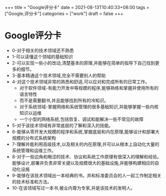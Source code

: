 +++
title = "Google评分卡"
date = 2021-08-13T10:40:33+08:00
tags = ["Google,评分卡"]
categories = ["work"]
draft = false
+++
# Google评分卡

- 0-对于相关的技术领域还不熟悉
- 1-可以读懂这个领域的基础知识
- 2-可以实现一些小的改动,清楚基本的原理,并能够在简单的指导下自己找到更多的细节。
- 3-基本精通这个技术领域,完全不需要别人的帮助
- 4-对这个技术领域非常的熟悉和舒适,可以应对和完成所有的日常工作。
    - 对于软件领域-有能力开发中等规模的程序,能够熟练和掌握并使用所有的语言特性
    - 而不是需要翻书,并且能够找到所有的冷知识。
    - 对于系统领域-掌握网络和系统管理的很多基础知识,并能够掌握一些内核知识以运维
    - 一个小型的网络系统,包括恢复、调试和能解决一些不常见的故障
- 5-对于该技术领域有非常底层的了解和深入的技能。
- 6-能够从零开发大规模的程序和系统,掌握底层和内在原理,能够设计和部署大规模的分布式系统架构
- 7-理解并能利用高级技术,以及相关的内在原理,并可以从根本上自动化大量的系统管理和运维工作。
- 8-对于一些边角和晦涩的技术、协议和系统工作原理有很深入的理解和经验。能够设计,部署并负责非常关键以及规模很大的基础设施,并能够构建相应的自动化设施
- 9-能够在该技术领域出一本经典的书。并和标准委员会的人一起工作制定相关的技术标准和方法。
- 10-在该领域写过一本书,被业内尊为专家,并是该技术的发明人。
